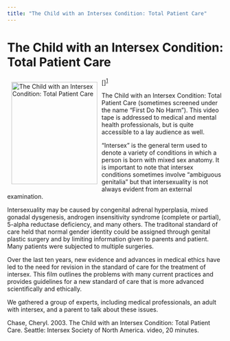 ```yaml
---
title: "The Child with an Intersex Condition: Total Patient Care"
---
```


# The Child with an Intersex Condition: Total Patient Care

 [<img src="/img/books/tpc.jpg" width=200 height=238 alt="The Child with an Intersex Condition: Total Patient Care" align=left hspace=10 vspace=10>]<sup class="footnote" id="fnrev6602649915d88c348d1a73-1"><a href="#fn6602649915d88c348d1a73-1">1</a></sup>  

<p>The Child with an Intersex Condition: Total Patient Care (sometimes screened under the name &#8220;First Do No Harm&#8221;). This video tape is addressed to medical and mental health professionals, but is quite accessible to a lay audience as well.  </p>

<p>&#8220;Intersex&#8221; is the general term used to denote a variety of conditions in which a person is born with mixed sex anatomy. It is important to note that intersex conditions sometimes involve &#8220;ambiguous genitalia&#8221; but that intersexuality is not always evident from an external examination.  </p>

<p>Intersexuality may be caused by congenital adrenal hyperplasia, mixed gonadal dysgenesis, androgen insensitivity syndrome (complete or partial), 5-alpha reductase deficiency, and many others. The traditonal standard of care held that normal gender identity could be assigned through genital plastic surgery and by limiting information given to parents and patient. Many patients were subjected to multiple surgeries.  </p>

<p>Over the last ten years, new evidence and advances in medical ethics have led to the need for revision in the standard of care for the treatment of intersex. This film outlines the problems with many current practices and provides guidelines for a new standard of care that is more advanced scientifically and ethically.  </p>

<p>We gathered a group of experts, including medical professionals, an adult with intersex, and a parent to talk about these issues.  </p>

<p>Chase, Cheryl. 2003. The Child with an Intersex Condition: Total Patient Care. Seattle: Intersex Society of North America. video, 20 minutes.</p>

 [1]: /donate